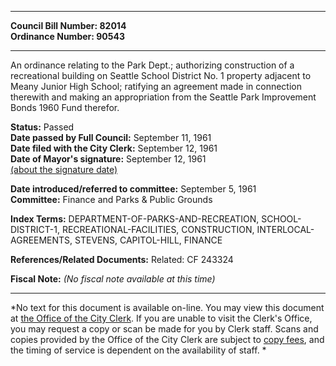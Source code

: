 * * * * *  
  
**Council Bill Number: [](#h0)[](#h2)82014**   
**Ordinance Number: 90543**  
  
* * * * *  
  
An ordinance relating to the Park Dept.; authorizing construction of a recreational building on Seattle School District No. 1 property adjacent to Meany Junior High School; ratifying an agreement made in connection therewith and making an appropriation from the Seattle Park Improvement Bonds 1960 Fund therefor.  
  
**Status:** Passed   
**Date passed by Full Council:** September 11, 1961   
**Date filed with the City Clerk:** September 12, 1961   
**Date of Mayor's signature:** September 12, 1961   
[(about the signature date)](/~public/approvaldate.htm)   
  
  
**Date introduced/referred to committee:** September 5, 1961   
**Committee:** Finance and Parks & Public Grounds   
  
**Index Terms:** DEPARTMENT-OF-PARKS-AND-RECREATION, SCHOOL-DISTRICT-1, RECREATIONAL-FACILITIES, CONSTRUCTION, INTERLOCAL-AGREEMENTS, STEVENS, CAPITOL-HILL, FINANCE  
  
**References/Related Documents:** Related: CF 243324  
  
**Fiscal Note:** *(No fiscal note available at this time)*  
  
* * * * *  
  
*No text for this document is available on-line. You may view this document at [the Office of the City Clerk](http://www.seattle.gov/leg/clerk/contactUs.htm). If you are unable to visit the Clerk's Office, you may request a copy or scan be made for you by Clerk staff. Scans and copies provided by the Office of the City Clerk are subject to [copy fees](http://clerk.seattle.gov/~public/clerkfees.htm), and the timing of service is dependent on the availability of staff. *  
  
  
